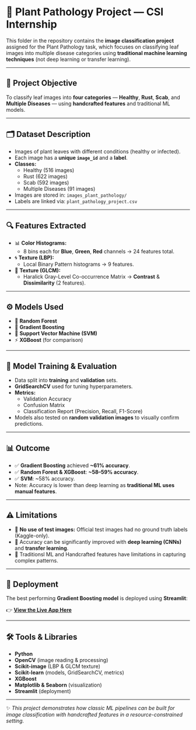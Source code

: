 # 🌿 Plant Pathology Project — CSI Internship

This folder in the repository contains the **image classification project** assigned for the Plant Pathology task, which focuses on classifying leaf images into multiple disease categories using **traditional machine learning techniques** (not deep learning or transfer learning).

---

## 🎯 **Project Objective**

To classify leaf images into **four categories** — **Healthy**, **Rust**, **Scab**, and **Multiple Diseases** — using **handcrafted features** and traditional ML models.

---

## 🗂️ **Dataset Description**

- Images of plant leaves with different conditions (healthy or infected).
- Each image has a **unique `image_id`** and a **label**.
- **Classes:**
  - Healthy (516 images)
  - Rust (622 images)
  - Scab (592 images)
  - Multiple Diseases (91 images)
- Images are stored in: `images_plant_pathology/`
- Labels are linked via: `plant_pathology_project.csv`

---

## 🔍 **Features Extracted**

- 📊 **Color Histograms:**  
  - 8 bins each for **Blue**, **Green**, **Red** channels → 24 features total.
- 🌀 **Texture (LBP):**  
  - Local Binary Pattern histograms → 9 features.
- 🧩 **Texture (GLCM):**  
  - Haralick Gray-Level Co-occurrence Matrix → **Contrast** & **Dissimilarity** (2 features).

---

## ⚙️ **Models Used**

- 🌲 **Random Forest**
- 🎯 **Gradient Boosting**
- 🧩 **Support Vector Machine (SVM)**
- ⚡ **XGBoost** (for comparison)

---

## 🧪 **Model Training & Evaluation**

- Data split into **training** and **validation** sets.
- **GridSearchCV** used for tuning hyperparameters.
- **Metrics:**  
  - Validation Accuracy  
  - Confusion Matrix  
  - Classification Report (Precision, Recall, F1-Score)
- Models also tested on **random validation images** to visually confirm predictions.

---

## 📊 **Outcome**

- ✅ **Gradient Boosting** achieved **~61% accuracy**.
- ✅ **Random Forest & XGBoost**: **~58–59% accuracy**.
- ✅ **SVM**: ~58% accuracy.
- Note: Accuracy is lower than deep learning as **traditional ML uses manual features**.

---

## ⚠️ **Limitations**

- 📌 **No use of test images:** Official test images had no ground truth labels (Kaggle-only).
- 📌 Accuracy can be significantly improved with **deep learning (CNNs)** and **transfer learning**.
- 📌 Traditionsl ML and Handcrafted features have limitations in capturing complex patterns.

---

## 🚀 **Deployment**

The best performing **Gradient Boosting model** is deployed using **Streamlit**:

👉 [**View the Live App Here**](https://imageclassificationcsi25internthirdyear-o8tovuycmczd8tzrwvjpu6.streamlit.app/)

---

## 🛠️ **Tools & Libraries**

- **Python**
- **OpenCV** (image reading & processing)
- **Scikit-image** (LBP & GLCM texture)
- **Scikit-learn** (models, GridSearchCV, metrics)
- **XGBoost**
- **Matplotlib & Seaborn** (visualization)
- **Streamlit** (deployment)

---

✨ *This project demonstrates how classic ML pipelines can be built for image classification with handcrafted features in a resource-constrained setting.*  



